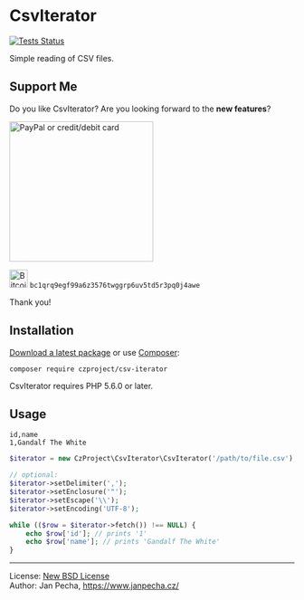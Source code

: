 
# CsvIterator

[![Tests Status](https://github.com/czproject/csv-iterator/workflows/Tests/badge.svg)](https://github.com/czproject/csv-iterator/actions)

Simple reading of CSV files.


## Support Me

Do you like CsvIterator? Are you looking forward to the **new features**?

<a href="https://www.paypal.com/donate?hosted_button_id=BWR5RJCDLY7SG"><img src="https://buymecoffee.intm.org/img/janpecha-paypal-donate@2x.png" alt="PayPal or credit/debit card" width="254" height="248"></a>

<img src="https://buymecoffee.intm.org/img/bitcoin@2x.png" alt="Bitcoin" height="32"> `bc1qrq9egf99a6z3576twggrp6uv5td5r3pq0j4awe`

Thank you!


## Installation

[Download a latest package](https://github.com/czproject/csv-iterator/releases) or use [Composer](http://getcomposer.org/):

```
composer require czproject/csv-iterator
```

CsvIterator requires PHP 5.6.0 or later.


## Usage

```csv
id,name
1,Gandalf The White
```

```php
$iterator = new CzProject\CsvIterator\CsvIterator('/path/to/file.csv');

// optional:
$iterator->setDelimiter(',');
$iterator->setEnclosure('"');
$iterator->setEscape('\\');
$iterator->setEncoding('UTF-8');

while (($row = $iterator->fetch()) !== NULL) {
	echo $row['id']; // prints '1'
	echo $row['name']; // prints 'Gandalf The White'
}
```

------------------------------

License: [New BSD License](license.md)
<br>Author: Jan Pecha, https://www.janpecha.cz/
